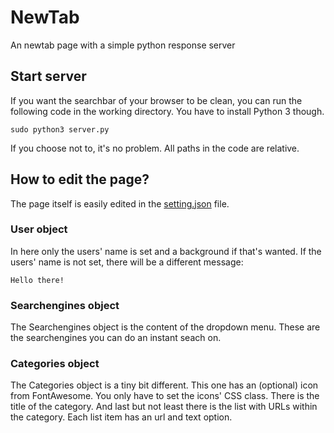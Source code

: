 # NewTab
An newtab page with a simple python response server

## Start server
If you want the searchbar of your browser to be clean, you can run the following code in the working directory. You have to install Python 3 though.
```
sudo python3 server.py
```
If you choose not to, it's no problem. All paths in the code are relative.

## How to edit the page?
The page itself is easily edited in the [setting.json](js/settings.json) file.

### User object
In here only the users' name is set and a background if that's wanted.
If the users' name is not set, there will be a different message:
```
Hello there!
```

### Searchengines object
The Searchengines object is the content of the dropdown menu.
These are the searchengines you can do an instant seach on.

### Categories object
The Categories object is a tiny bit different.
This one has an (optional) icon from FontAwesome. You only have to set the icons' CSS class.
There is the title of the category.
And last but not least there is the list with URLs within the category.
Each list item has an url and text option.
